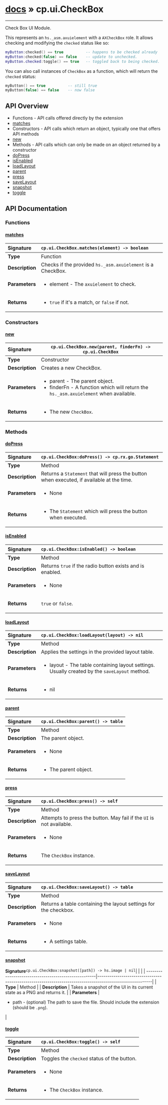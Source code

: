 # [docs](index.md) » cp.ui.CheckBox
---

Check Box UI Module.

This represents an `hs._asm.axuielement` with a `AXCheckBox` role.
It allows checking and modifying the `checked` status like so:

```lua
myButton:checked() == true			-- happens to be checked already
myButton:checked(false) == false	-- update to unchecked.
myButton.checked:toggle() == true	-- toggled back to being checked.
```

You can also call instances of `CheckBox` as a function, which will return
the `checked` status:

```lua
myButton() == true			-- still true
myButton(false) == false	-- now false
```

## API Overview
* Functions - API calls offered directly by the extension
 * [matches](#matches)
* Constructors - API calls which return an object, typically one that offers API methods
 * [new](#new)
* Methods - API calls which can only be made on an object returned by a constructor
 * [doPress](#dopress)
 * [isEnabled](#isenabled)
 * [loadLayout](#loadlayout)
 * [parent](#parent)
 * [press](#press)
 * [saveLayout](#savelayout)
 * [snapshot](#snapshot)
 * [toggle](#toggle)

## API Documentation

### Functions

#### [matches](#matches)
| <span style="float: left;">**Signature**</span> | <span style="float: left;">`cp.ui.CheckBox.matches(element) -> boolean` </span>                                                          |
| -----------------------------------------------------|---------------------------------------------------------------------------------------------------------|
| **Type**                                             | Function |
| **Description**                                      | Checks if the provided `hs._asm.axuielement` is a CheckBox. |
| **Parameters**                                       | <ul><li>element      - The <code>axuielement</code> to check.</li></ul> |
| **Returns**                                          | <ul><li><code>true</code> if it's a match, or <code>false</code> if not.</li></ul> |

### Constructors

#### [new](#new)
| <span style="float: left;">**Signature**</span> | <span style="float: left;">`cp.ui.CheckBox.new(parent, finderFn) -> cp.ui.CheckBox` </span>                                                          |
| -----------------------------------------------------|---------------------------------------------------------------------------------------------------------|
| **Type**                                             | Constructor |
| **Description**                                      | Creates a new CheckBox. |
| **Parameters**                                       | <ul><li>parent       - The parent object.</li><li>finderFn     - A function which will return the <code>hs._asm.axuielement</code> when available.</li></ul> |
| **Returns**                                          | <ul><li>The new <code>CheckBox</code>.</li></ul> |

### Methods

#### [doPress](#dopress)
| <span style="float: left;">**Signature**</span> | <span style="float: left;">`cp.ui.CheckBox:doPress() -> cp.rx.go.Statement` </span>                                                          |
| -----------------------------------------------------|---------------------------------------------------------------------------------------------------------|
| **Type**                                             | Method |
| **Description**                                      | Returns a `Statement` that will press the button when executed, if available at the time. |
| **Parameters**                                       | <ul><li>None</li></ul> |
| **Returns**                                          | <ul><li>The <code>Statement</code> which will press the button when executed.</li></ul> |

#### [isEnabled](#isenabled)
| <span style="float: left;">**Signature**</span> | <span style="float: left;">`cp.ui.CheckBox:isEnabled() -> boolean` </span>                                                          |
| -----------------------------------------------------|---------------------------------------------------------------------------------------------------------|
| **Type**                                             | Method |
| **Description**                                      | Returns `true` if the radio button exists and is enabled. |
| **Parameters**                                       | <ul><li>None</li></ul> |
| **Returns**                                          | <p><code>true</code> or <code>false</code>.</p> |

#### [loadLayout](#loadlayout)
| <span style="float: left;">**Signature**</span> | <span style="float: left;">`cp.ui.CheckBox:loadLayout(layout) -> nil` </span>                                                          |
| -----------------------------------------------------|---------------------------------------------------------------------------------------------------------|
| **Type**                                             | Method |
| **Description**                                      | Applies the settings in the provided layout table. |
| **Parameters**                                       | <ul><li>layout       - The table containing layout settings. Usually created by the <code>saveLayout</code> method.</li></ul> |
| **Returns**                                          | <ul><li>nil</li></ul> |

#### [parent](#parent)
| <span style="float: left;">**Signature**</span> | <span style="float: left;">`cp.ui.CheckBox:parent() -> table` </span>                                                          |
| -----------------------------------------------------|---------------------------------------------------------------------------------------------------------|
| **Type**                                             | Method |
| **Description**                                      | The parent object. |
| **Parameters**                                       | <ul><li>None</li></ul> |
| **Returns**                                          | <ul><li>The parent object.</li></ul> |

#### [press](#press)
| <span style="float: left;">**Signature**</span> | <span style="float: left;">`cp.ui.CheckBox:press() -> self` </span>                                                          |
| -----------------------------------------------------|---------------------------------------------------------------------------------------------------------|
| **Type**                                             | Method |
| **Description**                                      | Attempts to press the button. May fail if the `UI` is not available. |
| **Parameters**                                       | <ul><li>None</li></ul> |
| **Returns**                                          | <p>The <code>CheckBox</code> instance.</p> |

#### [saveLayout](#savelayout)
| <span style="float: left;">**Signature**</span> | <span style="float: left;">`cp.ui.CheckBox:saveLayout() -> table` </span>                                                          |
| -----------------------------------------------------|---------------------------------------------------------------------------------------------------------|
| **Type**                                             | Method |
| **Description**                                      | Returns a table containing the layout settings for the checkbox. |
| **Parameters**                                       | <ul><li>None</li></ul> |
| **Returns**                                          | <ul><li>A settings table.</li></ul> |

#### [snapshot](#snapshot)
| <span style="float: left;">**Signature**</span> | <span style="float: left;">`cp.ui.CheckBox:snapshot([path]) -> hs.image | nil` </span>                                                          |
| -----------------------------------------------------|---------------------------------------------------------------------------------------------------------|
| **Type**                                             | Method |
| **Description**                                      | Takes a snapshot of the UI in its current state as a PNG and returns it. |
| **Parameters**                                       | <ul><li>path     - (optional) The path to save the file. Should include the extension (should be <code>.png</code>).</li></ul> |

#### [toggle](#toggle)
| <span style="float: left;">**Signature**</span> | <span style="float: left;">`cp.ui.CheckBox:toggle() -> self` </span>                                                          |
| -----------------------------------------------------|---------------------------------------------------------------------------------------------------------|
| **Type**                                             | Method |
| **Description**                                      | Toggles the `checked` status of the button. |
| **Parameters**                                       | <ul><li>None</li></ul> |
| **Returns**                                          | <ul><li>The <code>CheckBox</code> instance.</li></ul> |

